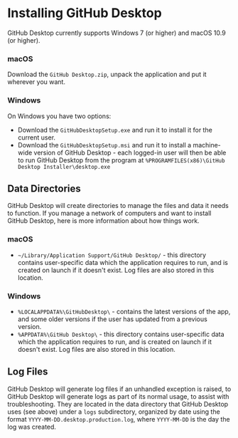 # Installing GitHub Desktop

GitHub Desktop currently supports Windows 7 (or higher) and macOS 10.9 (or
higher).

### macOS

Download the `GitHub Desktop.zip`, unpack the application and put it wherever
you want.

### Windows

On Windows you have two options:

* Download the `GitHubDesktopSetup.exe` and run it to install it for the current
  user.
* Download the `GitHubDesktopSetup.msi` and run it to install a machine-wide
  version of GitHub Desktop - each logged-in user will then be able to run
  GitHub Desktop from the program at
  `%PROGRAMFILES(x86)\GitHub Desktop Installer\desktop.exe`

## Data Directories

GitHub Desktop will create directories to manage the files and data it needs to
function. If you manage a network of computers and want to install GitHub
Desktop, here is more information about how things work.

### macOS

* `~/Library/Application Support/GitHub Desktop/` - this directory contains
  user-specific data which the application requires to run, and is created on
  launch if it doesn't exist. Log files are also stored in this location.

### Windows

* `%LOCALAPPDATA%\GitHubDesktop\` - contains the latest versions of the app, and
  some older versions if the user has updated from a previous version.
* `%APPDATA%\GitHub Desktop\` - this directory contains user-specific data which
  the application requires to run, and is created on launch if it doesn't exist.
  Log files are also stored in this location.

## Log Files

GitHub Desktop will generate log files if an unhandled exception is raised, to
GitHub Desktop will generate logs as part of its normal usage, to assist with
troubleshooting. They are located in the data directory that GitHub Desktop uses
(see above) under a `logs` subdirectory, organized by date using the format
`YYYY-MM-DD.desktop.production.log`, where `YYYY-MM-DD` is the day the log was
created.
